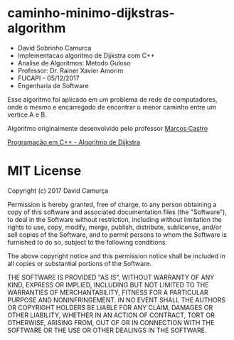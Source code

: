 # caminho-minimo-dijkstras-algorithm


 * David Sobrinho Camurca
 * Implementacao algoritmo de Dijkstra com C++
 * Analise de Algoritmos: Metodo Guloso
 * Professor: Dr. Rainer Xavier Amorim
 * FUCAPI - 05/12/2017
 * Engenharia de Software


Esse algoritmo foi aplicado em um problema de rede de computadores, onde o mesmo e encarregado de encontrar o menor caminho entre um vertice A e B.

Algoritmo originalmente desenvolvido pelo professor [Marcos Castro](https://github.com/marcoscastro) 

[Programação em C++ - Algoritmo de Dijkstra](https://gist.github.com/marcoscastro/d4e0df5b134c2cd63cf2)

# MIT License

Copyright (c) 2017 David Camurça

Permission is hereby granted, free of charge, to any person obtaining a copy
of this software and associated documentation files (the "Software"), to deal
in the Software without restriction, including without limitation the rights
to use, copy, modify, merge, publish, distribute, sublicense, and/or sell
copies of the Software, and to permit persons to whom the Software is
furnished to do so, subject to the following conditions:

The above copyright notice and this permission notice shall be included in all
copies or substantial portions of the Software.

THE SOFTWARE IS PROVIDED "AS IS", WITHOUT WARRANTY OF ANY KIND, EXPRESS OR
IMPLIED, INCLUDING BUT NOT LIMITED TO THE WARRANTIES OF MERCHANTABILITY,
FITNESS FOR A PARTICULAR PURPOSE AND NONINFRINGEMENT. IN NO EVENT SHALL THE
AUTHORS OR COPYRIGHT HOLDERS BE LIABLE FOR ANY CLAIM, DAMAGES OR OTHER
LIABILITY, WHETHER IN AN ACTION OF CONTRACT, TORT OR OTHERWISE, ARISING FROM,
OUT OF OR IN CONNECTION WITH THE SOFTWARE OR THE USE OR OTHER DEALINGS IN THE
SOFTWARE.
